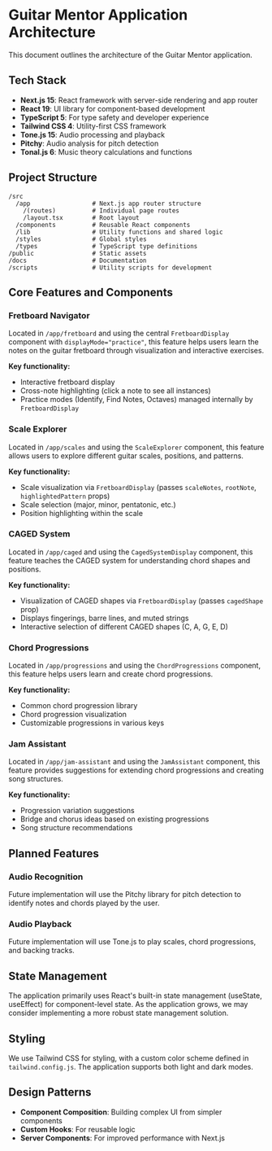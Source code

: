 # Guitar Mentor Application Architecture

This document outlines the architecture of the Guitar Mentor application.

## Tech Stack

- **Next.js 15**: React framework with server-side rendering and app router
- **React 19**: UI library for component-based development
- **TypeScript 5**: For type safety and developer experience
- **Tailwind CSS 4**: Utility-first CSS framework
- **Tone.js 15**: Audio processing and playback
- **Pitchy**: Audio analysis for pitch detection
- **Tonal.js 6**: Music theory calculations and functions

## Project Structure

```
/src
  /app                 # Next.js app router structure
    /(routes)          # Individual page routes
    /layout.tsx        # Root layout
  /components          # Reusable React components
  /lib                 # Utility functions and shared logic
  /styles              # Global styles
  /types               # TypeScript type definitions
/public                # Static assets
/docs                  # Documentation
/scripts               # Utility scripts for development
```

## Core Features and Components

### Fretboard Navigator

Located in `/app/fretboard` and using the central `FretboardDisplay` component with `displayMode="practice"`, this feature helps users learn the notes on the guitar fretboard through visualization and interactive exercises.

**Key functionality:**
- Interactive fretboard display
- Cross-note highlighting (click a note to see all instances)
- Practice modes (Identify, Find Notes, Octaves) managed internally by `FretboardDisplay`

### Scale Explorer

Located in `/app/scales` and using the `ScaleExplorer` component, this feature allows users to explore different guitar scales, positions, and patterns.

**Key functionality:**
- Scale visualization via `FretboardDisplay` (passes `scaleNotes`, `rootNote`, `highlightedPattern` props)
- Scale selection (major, minor, pentatonic, etc.)
- Position highlighting within the scale

### CAGED System

Located in `/app/caged` and using the `CagedSystemDisplay` component, this feature teaches the CAGED system for understanding chord shapes and positions.

**Key functionality:**
- Visualization of CAGED shapes via `FretboardDisplay` (passes `cagedShape` prop)
- Displays fingerings, barre lines, and muted strings
- Interactive selection of different CAGED shapes (C, A, G, E, D)

### Chord Progressions

Located in `/app/progressions` and using the `ChordProgressions` component, this feature helps users learn and create chord progressions.

**Key functionality:**
- Common chord progression library
- Chord progression visualization
- Customizable progressions in various keys

### Jam Assistant

Located in `/app/jam-assistant` and using the `JamAssistant` component, this feature provides suggestions for extending chord progressions and creating song structures.

**Key functionality:**
- Progression variation suggestions
- Bridge and chorus ideas based on existing progressions
- Song structure recommendations

## Planned Features

### Audio Recognition

Future implementation will use the Pitchy library for pitch detection to identify notes and chords played by the user.

### Audio Playback

Future implementation will use Tone.js to play scales, chord progressions, and backing tracks.

## State Management

The application primarily uses React's built-in state management (useState, useEffect) for component-level state. As the application grows, we may consider implementing a more robust state management solution.

## Styling

We use Tailwind CSS for styling, with a custom color scheme defined in `tailwind.config.js`. The application supports both light and dark modes.

## Design Patterns

- **Component Composition**: Building complex UI from simpler components
- **Custom Hooks**: For reusable logic
- **Server Components**: For improved performance with Next.js 